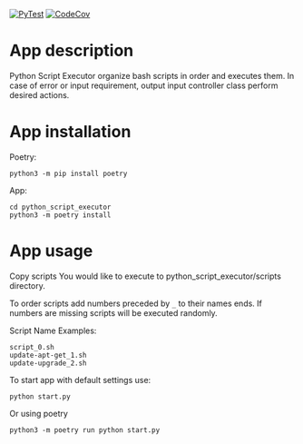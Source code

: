 [![PyTest](https://github.com/KubaTaba1uga/python_script_executor/actions/workflows/pytest.yml/badge.svg?branch=master)](https://github.com/KubaTaba1uga/python_script_executor/actions/workflows/pytest.yml) 
[![CodeCov](https://github.com/KubaTaba1uga/python_script_executor/actions/workflows/codecov.yml/badge.svg)](https://github.com/KubaTaba1uga/python_script_executor/actions/workflows/codecov.yml)

# App description 
Python Script Executor organize bash scripts in order and executes them.
In case of error or input requirement, output input controller class perform desired actions.

# App installation

Poetry:

	python3 -m pip install poetry
	
App:

	cd python_script_executor
	python3 -m poetry install

# App usage 
Copy scripts You would like to execute to python_script_executor/scripts directory.

To order scripts add numbers preceded by `_` to their names ends. If numbers are missing
scripts will be executed randomly.

Script Name Examples:

	script_0.sh
	update-apt-get_1.sh
	update-upgrade_2.sh

To start app with default settings use:

	python start.py
	
Or using poetry

	python3 -m poetry run python start.py

